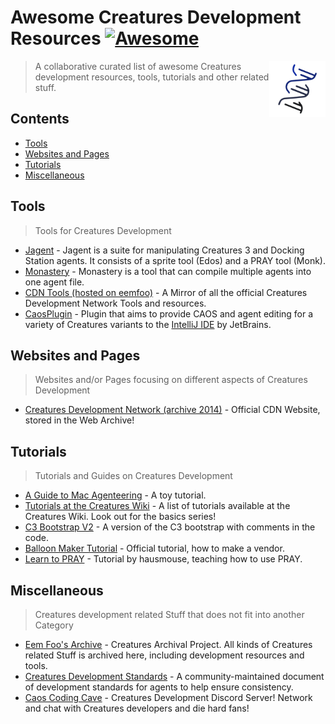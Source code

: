 # Awesome Creatures Development Resources [![Awesome](https://awesome.re/badge.svg)](https://awesome.re)

[<img src="acdr_logo.png" align="right" width="90">](https://github.com/Creatures-Developer-Network/awesome-creatures-development-resources)

> A collaborative curated list of awesome Creatures development resources, tools, tutorials and other related stuff.

## Contents

- [Tools](#tools)
- [Websites and Pages](#websites-and-pages)
- [Tutorials](#tutorials)
- [Miscellaneous](#miscellaneous)

## Tools

> Tools for Creatures Development

- [Jagent](https://sourceforge.net/projects/jagent/) - Jagent is a suite for manipulating Creatures 3 and Docking Station agents. It consists of a sprite tool (Edos) and a PRAY tool (Monk).
- [Monastery](http://naturingnurturing.blogspot.com/2017/11/easy-multi-agent-packaging.html) - Monastery is a tool that can compile multiple agents into one agent file.
- [CDN Tools (hosted on eemfoo)](https://eemfoo.org/ccarchive/Other/CDN) - A Mirror of all the official Creatures Development Network Tools and resources.
- [CaosPlugin](https://github.com/bedalton/Caos-Plugin-IntelliJ) - Plugin that aims to provide CAOS and agent editing for a variety of Creatures variants to the [IntelliJ IDE](https://www.jetbrains.com/idea/) by JetBrains.

## Websites and Pages

> Websites and/or Pages focusing on different aspects of Creatures Development

- [Creatures Development Network (archive 2014)](https://web.archive.org/web/20140205201531/http://www.gamewaredevelopment.com/cdn/) - Official CDN Website, stored in the Web Archive!


## Tutorials

> Tutorials and Guides on Creatures Development

- [A Guide to Mac Agenteering](http://www.zenzoa.com/creatures/help.html) - A toy tutorial.
- [Tutorials at the Creatures Wiki](https://creatures.wiki/Category:Tutorials) - A list of tutorials available at the Creatures Wiki. Look out for the basics series!
- [C3 Bootstrap V2](http://www.webpetz.com/creatures/updatesce.php) - A version of the C3 bootstrap with comments in the code.
- [Balloon Maker Tutorial](https://web.archive.org/web/20170814225139/http://www.gamewareeurope.com/GWDev/cdn/CDN_more.php?CDN_article_id=38) - Official tutorial, how to make a vendor.
- [Learn to PRAY](https://web.archive.org/web/20070106001721/http://members.aol.com/hausmouse4/pray_t2.zip) - Tutorial by hausmouse, teaching how to use PRAY.


## Miscellaneous

> Creatures development related Stuff that does not fit into another Category

- [Eem Foo's Archive](https://eemfoo.org/) - Creatures Archival Project. All kinds of Creatures related Stuff is archived here, including development resources and tools.
- [Creatures Development Standards](https://docs.google.com/spreadsheets/d/1CHKnTzjdAJap-tcMcpKPR5NMYvmmpRYZZUxLJo453-c/) - A community-maintained document of development standards for agents to help ensure consistency.
- [Caos Coding Cave](https://discord.com/invite/6C2NwKr) - Creatures Development Discord Server! Network and chat with Creatures developers and die hard fans!
